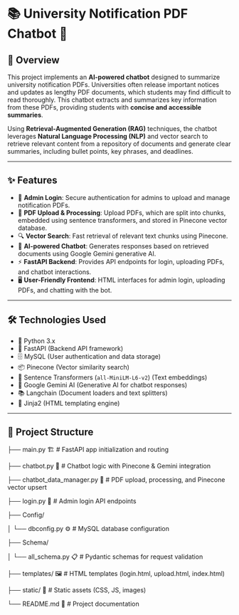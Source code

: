# 📚 University Notification PDF Chatbot 🤖

## 🚀 Overview

This project implements an **AI-powered chatbot** designed to summarize university notification PDFs. Universities often release important notices and updates as lengthy PDF documents, which students may find difficult to read thoroughly. This chatbot extracts and summarizes key information from these PDFs, providing students with **concise and accessible summaries**.

Using **Retrieval-Augmented Generation (RAG)** techniques, the chatbot leverages **Natural Language Processing (NLP)** and vector search to retrieve relevant content from a repository of documents and generate clear summaries, including bullet points, key phrases, and deadlines.

---

## ✨ Features

- 🔐 **Admin Login**: Secure authentication for admins to upload and manage notification PDFs.
- 📄 **PDF Upload & Processing**: Upload PDFs, which are split into chunks, embedded using sentence transformers, and stored in Pinecone vector database.
- 🔍 **Vector Search**: Fast retrieval of relevant text chunks using Pinecone.
- 🤖 **AI-powered Chatbot**: Generates responses based on retrieved documents using Google Gemini generative AI.
- ⚡ **FastAPI Backend**: Provides API endpoints for login, uploading PDFs, and chatbot interactions.
- 🖥️ **User-Friendly Frontend**: HTML interfaces for admin login, uploading PDFs, and chatting with the bot.

---

## 🛠️ Technologies Used

- 🐍 Python 3.x
- 🚀 FastAPI (Backend API framework)
- 🗄️ MySQL (User authentication and data storage)
- 📦 Pinecone (Vector similarity search)
- 🤗 Sentence Transformers (`all-MiniLM-L6-v2`) (Text embeddings)
- 💬 Google Gemini AI (Generative AI for chatbot responses)
- 📚 Langchain (Document loaders and text splitters)
- 🎨 Jinja2 (HTML templating engine)

---

## 📁 Project Structure


├── main.py 🏗️ # FastAPI app initialization and routing

├── chatbot.py 🤖 # Chatbot logic with Pinecone & Gemini integration

├── chatbot_data_manager.py 📂 # PDF upload, processing, and Pinecone vector upsert

├── login.py 🔐 # Admin login API endpoints

├── Config/

│   └── dbconfig.py ⚙️ # MySQL database configuration

├── Schema/

│   └── all_schema.py 📋 # Pydantic schemas for request validation

├── templates/ 🖼️ # HTML templates (login.html, upload.html, index.html)

├── static/ 🎨 # Static assets (CSS, JS, images)

└── README.md 📄 # Project documentation

